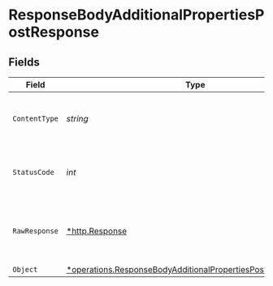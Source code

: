# ResponseBodyAdditionalPropertiesPostResponse


## Fields

| Field                                                                                                                                              | Type                                                                                                                                               | Required                                                                                                                                           | Description                                                                                                                                        |
| -------------------------------------------------------------------------------------------------------------------------------------------------- | -------------------------------------------------------------------------------------------------------------------------------------------------- | -------------------------------------------------------------------------------------------------------------------------------------------------- | -------------------------------------------------------------------------------------------------------------------------------------------------- |
| `ContentType`                                                                                                                                      | *string*                                                                                                                                           | :heavy_check_mark:                                                                                                                                 | HTTP response content type for this operation                                                                                                      |
| `StatusCode`                                                                                                                                       | *int*                                                                                                                                              | :heavy_check_mark:                                                                                                                                 | HTTP response status code for this operation                                                                                                       |
| `RawResponse`                                                                                                                                      | [*http.Response](https://pkg.go.dev/net/http#Response)                                                                                             | :heavy_check_mark:                                                                                                                                 | Raw HTTP response; suitable for custom response parsing                                                                                            |
| `Object`                                                                                                                                           | [*operations.ResponseBodyAdditionalPropertiesPostResponseBody](../../../pkg/models/operations/responsebodyadditionalpropertiespostresponsebody.md) | :heavy_minus_sign:                                                                                                                                 | OK                                                                                                                                                 |